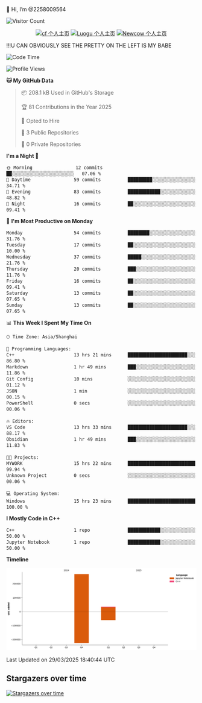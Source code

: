  👋 Hi, I’m @2258009564

![Visitor Count](https://profile-counter.glitch.me/{2258009564}/count.svg)

<!---
2258009564/2258009564 is a ✨ special ✨ repository because its `README.md` (this file) appears on your GitHub profile.
You can click the Preview link to take a look at your changes.
--->

<div align="center">

[![cf 个人主页](https://img.shields.io/badge/codeforces-alisa22580-yellow)](https://codeforces.com/profile/alisa22580)
[![Luogu 个人主页](https://img.shields.io/badge/Luogu-alisa_kujou-blue)](https://www.luogu.com.cn/user/1440708)
[![Newcow 个人主页](https://img.shields.io/badge/nowcoder-lzy-blue)](https://ac.nowcoder.com/acm/contest/profile/51334038)

</div>

!!!U CAN OBVIOUSLY SEE THE PRETTY ON THE LEFT IS MY BABE



<!--START_SECTION:waka-->
![Code Time](http://img.shields.io/badge/Code%20Time-207%20hrs%2058%20mins-blue)

![Profile Views](http://img.shields.io/badge/Profile%20Views-2-blue)

**🐱 My GitHub Data** 

> 📦 208.1 kB Used in GitHub's Storage 
 > 
> 🏆 81 Contributions in the Year 2025
 > 
> 💼 Opted to Hire
 > 
> 📜 3 Public Repositories 
 > 
> 🔑 0 Private Repositories 
 > 
**I'm a Night 🦉** 

```text
🌞 Morning                12 commits          ██░░░░░░░░░░░░░░░░░░░░░░░   07.06 % 
🌆 Daytime                59 commits          █████████░░░░░░░░░░░░░░░░   34.71 % 
🌃 Evening                83 commits          ████████████░░░░░░░░░░░░░   48.82 % 
🌙 Night                  16 commits          ██░░░░░░░░░░░░░░░░░░░░░░░   09.41 % 
```
📅 **I'm Most Productive on Monday** 

```text
Monday                   54 commits          ████████░░░░░░░░░░░░░░░░░   31.76 % 
Tuesday                  17 commits          ██░░░░░░░░░░░░░░░░░░░░░░░   10.00 % 
Wednesday                37 commits          █████░░░░░░░░░░░░░░░░░░░░   21.76 % 
Thursday                 20 commits          ███░░░░░░░░░░░░░░░░░░░░░░   11.76 % 
Friday                   16 commits          ██░░░░░░░░░░░░░░░░░░░░░░░   09.41 % 
Saturday                 13 commits          ██░░░░░░░░░░░░░░░░░░░░░░░   07.65 % 
Sunday                   13 commits          ██░░░░░░░░░░░░░░░░░░░░░░░   07.65 % 
```


📊 **This Week I Spent My Time On** 

```text
🕑︎ Time Zone: Asia/Shanghai

💬 Programming Languages: 
C++                      13 hrs 21 mins      ██████████████████████░░░   86.80 % 
Markdown                 1 hr 49 mins        ███░░░░░░░░░░░░░░░░░░░░░░   11.86 % 
Git Config               10 mins             ░░░░░░░░░░░░░░░░░░░░░░░░░   01.12 % 
JSON                     1 min               ░░░░░░░░░░░░░░░░░░░░░░░░░   00.15 % 
PowerShell               0 secs              ░░░░░░░░░░░░░░░░░░░░░░░░░   00.06 % 

🔥 Editors: 
VS Code                  13 hrs 33 mins      ██████████████████████░░░   88.17 % 
Obsidian                 1 hr 49 mins        ███░░░░░░░░░░░░░░░░░░░░░░   11.83 % 

🐱‍💻 Projects: 
MYWORK                   15 hrs 22 mins      █████████████████████████   99.94 % 
Unknown Project          0 secs              ░░░░░░░░░░░░░░░░░░░░░░░░░   00.06 % 

💻 Operating System: 
Windows                  15 hrs 23 mins      █████████████████████████   100.00 % 
```

**I Mostly Code in C++** 

```text
C++                      1 repo              ████████████░░░░░░░░░░░░░   50.00 % 
Jupyter Notebook         1 repo              ████████████░░░░░░░░░░░░░   50.00 % 
```



**Timeline**

![Lines of Code chart](https://raw.githubusercontent.com/2258009564/2258009564/main/assets/bar_graph.png)


 Last Updated on 29/03/2025 18:40:44 UTC
<!--END_SECTION:waka-->

## Stargazers over time
[![Stargazers over time](https://starchart.cc/2258009564/2258009564.svg?variant=adaptive)](https://starchart.cc/2258009564/2258009564)
